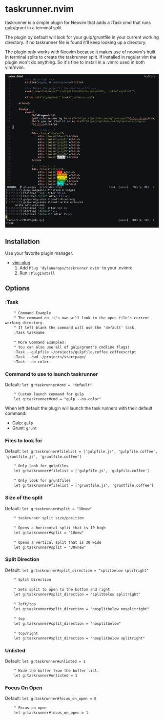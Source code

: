 # taskrunner.nvim

taskrunner is a simple plugin for Neovim that adds a :Task cmd that runs gulp/grunt in a terminal split.

The plugin by default will look for your gulp/gruntfile in your current working directory. If no taskrunner file is found it'll keep looking up a directory.

The plugin only works with Neovim because it makes use of neovim's built in terminal splits to create the taskrunner split. If installed in regular vim the plugin won't do anything. So it's fine to install in a .vimrc used in both vim/nvim.

![Gulp](https://raw.githubusercontent.com/dylanaraps/taskrunner.nvim/master/screenshots/gulp.png)

## Installation

Use your favorite plugin manager.

- [vim-plug](https://github.com/junegunn/vim-plug)
  1. Add `Plug 'dylanaraps/taskrunner.nvim'` to your .nvimrc
  2. Run `:PlugInstall`

## Options

### :Task
```vimL
	" Command Example
	" The command on it's own will look in the open file's current working directory.
	" If left blank the command will use the 'default' task.
	:Task taskname

	" More Command Examples:
	" You can also use all of gulp/grunt's cmdline flags!
	:Task --gulpfile ~/projects/gulpfile.coffee coffeescript
	:Task --cwd ~/projects/startpage/
	:Task --no-color
```

### Command to use to launch taskrunner
Default: `let g:taskrunner#cmd = "default"`

```vimL
	" Custom launch command for gulp
	let g:taskrunner#cmd = "gulp --no-color"
```

When left default the plugin will launch the task runners with their default command:
* Gulp: `gulp`
* Grunt: `grunt`

### Files to look for
Default: `let g:taskrunner#filelist = ['gulpfile.js', 'gulpfile.coffee', 'gruntfile.js', 'gruntfile.coffee']`

```vimL
	" Only look for gulpfiles
	let g:taskrunner#filelist = ['gulpfile.js', 'gulpfile.coffee']

	" Only look for gruntfiles
	let g:taskrunner#filelist = ['gruntfile.js', 'gruntfile.coffee']
```

### Size of the split
Default: `let g:taskrunner#split = "10new"`

```vimL
	" taskrunner split size/position

	" Opens a horizontal split that is 10 high
	let g:taskrunner#split = "10new"

	" Opens a vertical split that is 30 wide
	let g:taskrunner#split = "30vnew"
```

### Split Direction
Default: `let g:taskrunner#split_direction = "splitbelow splitright"`

```vimL
	" Split Direction

	" Sets split to open to the bottom and right
	let g:taskrunner#split_direction = "splitbelow splitright"

	" left/top
	let g:taskrunner#split_direction = "nosplitbelow nosplitright"

	" top
	let g:taskrunner#split_direction = "nosplitbelow"

	" top/right
	let g:taskrunner#split_direction = "nosplitbelow splitright"

```

### Unlisted
Default: `let g:taskrunner#unlisted = 1`

```vimL
	" Hide the buffer from the buffer list.
	let g:taskrunner#unlisted = 1
```

### Focus On Open
Default: `let g:taskrunner#focus_on_open = 0`

```vimL
	" Focus on open
	let g:taskrunner#focus_on_open = 1
```
